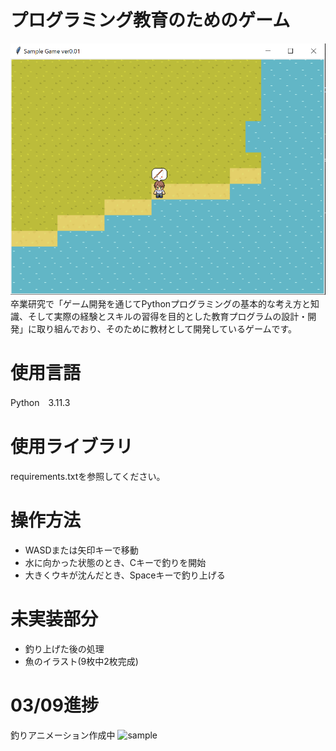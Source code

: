 # プログラミング教育のためのゲーム
![画面の画像](picture.PNG)
　卒業研究で「ゲーム開発を通じてPythonプログラミングの基本的な考え方と知識、そして実際の経験とスキルの習得を目的とした教育プログラムの設計・開発」に取り組んでおり、そのために教材として開発しているゲームです。

# 使用言語
Python　3.11.3

# 使用ライブラリ
requirements.txtを参照してください。

# 操作方法
- WASDまたは矢印キーで移動
- 水に向かった状態のとき、Cキーで釣りを開始
- 大きくウキが沈んだとき、Spaceキーで釣り上げる

# 未実装部分
- 釣り上げた後の処理
- 魚のイラスト(9枚中2枚完成)

# 03/09進捗
釣りアニメーション作成中
![sample](https://github.com/k-768/python_game/assets/151901057/da2b40f2-4d2c-495b-9abe-bdef2505e4f5)